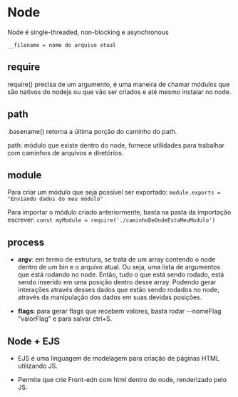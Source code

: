 **<h1> Node </h1>**

<p>Node é single-threaded, non-blocking e asynchronous</p>

<code>\_\_filename = nome do arquivo atual</code>

**<h2>require</h2>**

<p>require() precisa de um argumento, é uma maneira de chamar módulos que são nativos do nodejs ou que vão ser criados e até mesmo instalar no node.</p>

**<h2>path</h2>**

<p>.basename() retorna a última porção do caminho do path.</p>
<p>path: módulo que existe dentro do node, fornece utilidades para trabalhar com caminhos de arquivos e diretórios.</p>

**<h2>module</h2>**

<p>Para criar um módulo que seja possível ser exportado:
<code>module.exports = "Enviando dados do meu módulo"</code></p>

<p>Para importar o módulo criado anteriormente, basta na pasta da importação escrever:
<code>const myModule = require('./caminhoDeOndeEstaMeuModulo')</code></p>

**<h2>process</h2>**

- **argv**: em termo de estrutura, se trata de um array contendo o node dentro de um bin e o arquivo atual. Ou seja, uma lista de argumentos que está rodando no node. Então, tudo o que está sendo rodado, está sendo inserido em uma posição dentro desse array. Podendo gerar interações através desses dados que estão sendo rodados no node, através da manipulação dos dados em suas devidas posições.

- **flags**: para gerar flags que recebem valores, basta rodar --nomeFlag "valorFlag" e para salvar ctrl+S.

**<h2>Node + EJS</h2>**

- EJS é uma linguagem de modelagem para criação de páginas HTML utilizando JS.

- Permite que crie Front-edn com html dentro do node, renderizado pelo JS.
